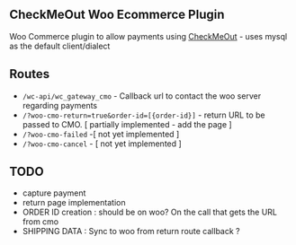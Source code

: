 CheckMeOut Woo Ecommerce Plugin
------
 Woo Commerce plugin to allow payments using [CheckMeOut](http://vincit.github.io/objection.js/) - uses mysql as the default client/dialect
 
 
 
Routes
------
 * `/wc-api/wc_gateway_cmo`  - Callback url to contact the woo server regarding payments
 * `/?woo-cmo-return=true&order-id=[{order-id}]` - return URL to be passed to CMO. [ partially implemented - add the page ] 
 * `/?woo-cmo-failed` -[ not yet implemented ]
 * `/?woo-cmo-cancel` - [ not yet implemented ]
 
 
TODO
------
 * capture payment
 * return page implementation
 * ORDER ID creation : should be on woo? On the call that gets the URL from cmo
 * SHIPPING DATA : Sync to woo from return route callback ?
 